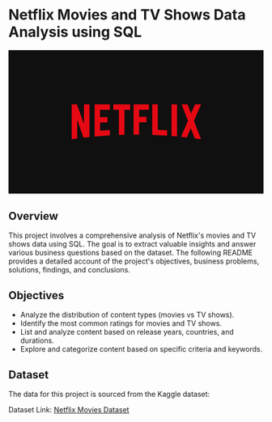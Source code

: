 # Netflix Movies and TV Shows Data Analysis using SQL

![Netflix logo](https://github.com/Kamil7Chaudhry/Netflix_SQL_Project/blob/main/BrandAssets_Logos_01-Wordmark.jpg)

## Overview

This project involves a comprehensive analysis of Netflix's movies and TV shows data using SQL. The goal is to extract valuable insights and answer various business questions based on the dataset. The following README provides a detailed account of the project's objectives, business problems, solutions, findings, and conclusions.

## Objectives

- Analyze the distribution of content types (movies vs TV shows).
- Identify the most common ratings for movies and TV shows.
- List and analyze content based on release years, countries, and durations.
- Explore and categorize content based on specific criteria and keywords.

## Dataset

The data for this project is sourced from the Kaggle dataset:

Dataset Link: [Netflix Movies Dataset](https://www.kaggle.com/datasets/shivamb/netflix-shows?resource=download)
